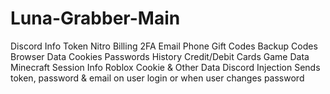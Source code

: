 # Luna-Grabber-Main
Discord Info  Token Nitro Billing 2FA Email Phone Gift Codes Backup Codes Browser Data  Cookies Passwords History Credit/Debit Cards Game Data  Minecraft Session Info Roblox Cookie &amp; Other Data Discord Injection  Sends token, password &amp; email on user login or when user changes password
